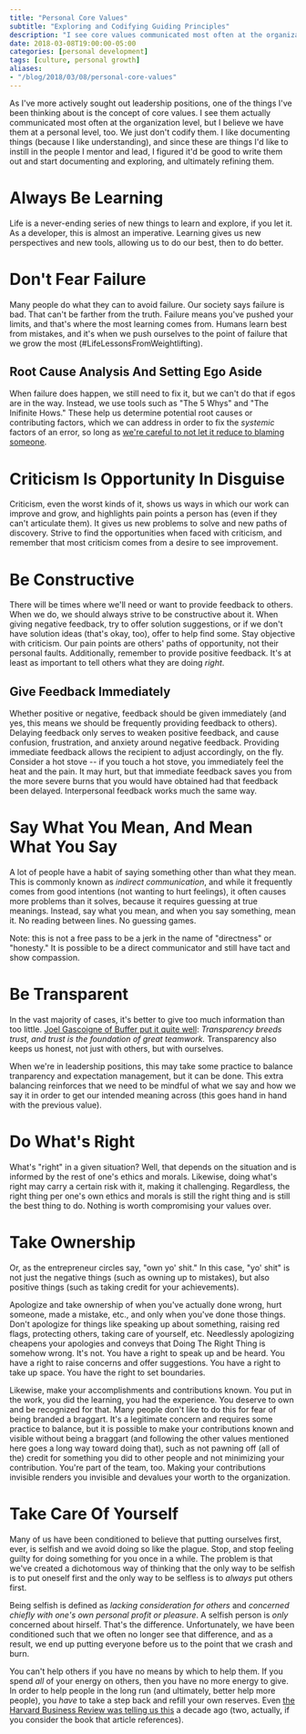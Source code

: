 ```yaml
---
title: "Personal Core Values"
subtitle: "Exploring and Codifying Guiding Principles"
description: "I see core values communicated most often at the organization level, but I believe we have them at a personal level, too. We just don't (usually) codify them."
date: 2018-03-08T19:00:00-05:00
categories: [personal development]
tags: [culture, personal growth]
aliases:
- "/blog/2018/03/08/personal-core-values"
---
```


As I've more actively sought out leadership positions, one of the things I've been thinking about is the concept of core values. I see them actually communicated most often at the organization level, but I believe we have them at a personal level, too. We just don't codify them. I like documenting things (because I like understanding), and since these are things I'd like to instill in the people I mentor and lead, I figured it'd be good to write them out and start documenting and exploring, and ultimately refining them.

# Always Be Learning

Life is a never-ending series of new things to learn and explore, if you let it. As a developer, this is almost an imperative. Learning gives us new perspectives and new tools, allowing us to do our best, then to do better.

# Don't Fear Failure

Many people do what they can to avoid failure. Our society says failure is bad. That can't be farther from the truth. Failure means you've pushed your limits, and that's where the most learning comes from. Humans learn best from mistakes, and it's when we push ourselves to the point of failure that we grow the most (#LifeLessonsFromWeightlifting).

## Root Cause Analysis And Setting Ego Aside

When failure does happen, we still need to fix it, but we can't do that if egos are in the way. Instead, we use tools such as "The 5 Whys" and "The Inifinite Hows." These help us determine potential root causes or contributing factors, which we can address in order to fix the _systemic_ factors of an error, so long as [we're careful to not let it reduce to blaming someone](https://www.kitchensoap.com/2014/11/14/the-infinite-hows-or-the-dangers-of-the-five-whys/).

# Criticism Is Opportunity In Disguise

Criticism, even the worst kinds of it, shows us ways in which our work can improve and grow, and highlights pain points a person has (even if they can't articulate them). It gives us new problems to solve and new paths of discovery. Strive to find the opportunities when faced with criticism, and remember that most criticism comes from a desire to see improvement.

# Be Constructive

There will be times where we'll need or want to provide feedback to others. When we do, we should always strive to be constructive about it. When giving negative feedback, try to offer solution suggestions, or if we don't have solution ideas (that's okay, too), offer to help find some. Stay objective with criticism. Our pain points are others' paths of opportunity, not their personal faults. Additionally, remember to provide positive feedback. It's at least as important to tell others what they are doing _right_.

## Give Feedback Immediately

Whether positive or negative, feedback should be given immediately (and yes, this means we should be frequently providing feedback to others). Delaying feedback only serves to weaken positive feedback, and cause confusion, frustration, and anxiety around negative feedback. Providing immediate feedback allows the recipient to adjust accordingly, on the fly. Consider a hot stove -- if you touch a hot stove, you immediately feel the heat and the pain. It may hurt, but that immediate feedback saves you from the more severe burns that you would have obtained had that feedback been delayed. Interpersonal feedback works much the same way.

# Say What You Mean, And Mean What You Say

A lot of people have a habit of saying something other than what they mean. This is commonly known as _indirect communication_, and while it frequently comes from good intentions (not wanting to hurt feelings), it often causes more problems than it solves, because it requires guessing at true meanings. Instead, say what you mean, and when you say something, mean it. No reading between lines. No guessing games.

Note: this is not a free pass to be a jerk in the name of "directness" or "honesty." It is possible to be a direct communicator and still have tact and show compassion.

# Be Transparent

In the vast majority of cases, it's better to give too much information than too little. [Joel Gascoigne of Buffer put it quite well](https://open.buffer.com/why-transparency/): *Transparency breeds trust, and trust is the foundation of great teamwork.* Transparency also keeps us honest, not just with others, but with ourselves.

When we're in leadership positions, this may take some practice to balance tranparency and expectation management, but it can be done. This extra balancing reinforces that we need to be mindful of what we say and how we say it in order to get our intended meaning across (this goes hand in hand with the previous value).

# Do What's Right

What's "right" in a given situation? Well, that depends on the situation and is informed by the rest of one's ethics and morals. Likewise, doing what's right may carry a certain risk with it, making it challenging. Regardless, the right thing per one's own ethics and morals is still the right thing and is still the best thing to do. Nothing is worth compromising your values over.

# Take Ownership

Or, as the entrepreneur circles say, "own yo' shit." In this case, "yo' shit" is not just the negative things (such as owning up to mistakes), but also positive things (such as taking credit for your achievements).

Apologize and take ownership of when you've actually done wrong, hurt someone, made a mistake, etc., and only when you've done those things. Don't apologize for things like speaking up about something, raising red flags, protecting others, taking care of yourself, etc. Needlessly apologizing cheapens your apologies and conveys that Doing The Right Thing is somehow wrong. It's not. You have a right to speak up and be heard. You have a right to raise concerns and offer suggestions. You have a right to take up space. You have the right to set boundaries.

Likewise, make your accomplishments and contributions known. You put in the work, you did the learning, you had the experience. You deserve to own and be recognized for that. Many people don't like to do this for fear of being branded a braggart. It's a legitimate concern and requires some practice to balance, but it is possible to make your contributions known and visible without being a braggart (and following the other values mentioned here goes a long way toward doing that), such as not pawning off (all of the) credit for something you did to other people and not minimizing your contribution. You're part of the team, too. Making your contributions invisible renders you invisible and devalues your worth to the organization.

# Take Care Of Yourself

Many of us have been conditioned to believe that putting ourselves first, ever, is selfish and we avoid doing so like the plague. Stop, and stop feeling guilty for doing something for you once in a while. The problem is that we've created a dichotomous way of thinking that the only way to be selfish is to put oneself first and the only way to be selfless is to _always_ put others first.

Being selfish is defined as _lacking consideration for others_ and _concerned *chiefly* with one's own personal profit or pleasure_. A selfish person is _only_ concerned about hirself. That's the difference. Unfortunately, we have been conditioned such that we often no longer see that difference, and as a result, we end up putting everyone before us to the point that we crash and burn.

You can't help others if you have no means by which to help them. If you spend _all_ of your energy on others, then you have no more energy to give. In order to help people in the long run (and ultimately, better help more people), you _have_ to take a step back and refill your own reserves. Even [the Harvard Business Review was telling us this](https://hbr.org/2008/09/why-its-not-selfish-to-take-ca.html) a decade ago (two, actually, if you consider the book that article references).
